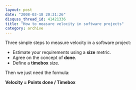 ```yaml
---
layout: post
date: "2008-03-18 20:31:26"
disquss_thread_id: 41421336
title: "How to measure velocity in software projects"
category: archive
---
```

Three simple steps to measure velocity in a software project:

* Estimate your requirements using a **size** metric.
* Agree on the concept of **done**.
* Define a **timebox** size.

Then we just need the formula:


**Velocity = Points done / Timebox**
